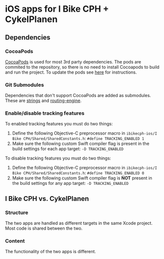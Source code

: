 # iOS apps for I Bike CPH + CykelPlanen 

## Dependencies
### CocoaPods
[CocoaPods](http://cocoapods.org) is used for most 3rd party dependencies. The pods are commited to the repository, so there is no need to install Cocoapods to build and run the project. To update the pods see [here](http://guides.cocoapods.org/using/getting-started.html) for instructions. 

### Git Submodules
Dependencies that don't support CocoaPods are added as submodules. 
These are [strings](https://github.com/ibikecph/strings) and [routing-engine](https://github.com/ibikecph/routing-engine).

### Enable/disable tracking features
To enabled tracking features you must do two things:
1. Define the following Objective-C preprocessor macro in `ibikecph-ios/I Bike CPH/Shared/SharedConstants.h`: `#define TRACKING_ENABLED 1`
2. Make sure the following custom Swift compiler flag is present in the build settings for each app target: `-D TRACKING_ENABLED`

To disable tracking features you must do two things:
1. Define the following Objective-C preprocessor macro in `ibikecph-ios/I Bike CPH/Shared/SharedConstants.h`: `#define TRACKING_ENABLED 0`
2. Make sure the following custom Swift compiler flag is **NOT** present in the build settings for any app target: `-D TRACKING_ENABLED`


## I Bike CPH vs. CykelPlanen
### Structure
The two apps are handled as different targets in the same Xcode project. Most code is shared between the two.
### Content
The functionality of the two apps is different.
